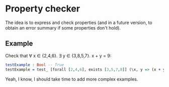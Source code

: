 # Property checker

The idea is to express and check properties (and in a future version, to obtain an error summary if some properties don't hold).

## Example

Check that ∀ x ∈ {2,4,6}. ∃ y ∈ {3,8,5,7}. x + y = 9:

```idris
testExample : Bool -- True
testExample = test_ [forall [2,4,6], exists [3,5,7,8]] (\x, y => (x + y == 9))
```

Yeah, I know, I should take time to add more complex examples.

